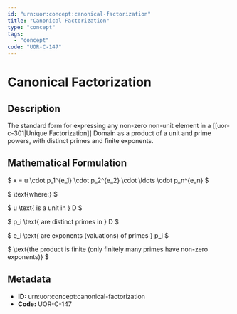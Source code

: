 ```yaml
---
id: "urn:uor:concept:canonical-factorization"
title: "Canonical Factorization"
type: "concept"
tags:
  - "concept"
code: "UOR-C-147"
---
```


# Canonical Factorization

## Description

The standard form for expressing any non-zero non-unit element in a [[uor-c-301|Unique Factorization]] Domain as a product of a unit and prime powers, with distinct primes and finite exponents.

## Mathematical Formulation

$
x = u \cdot p_1^{e_1} \cdot p_2^{e_2} \cdot \ldots \cdot p_n^{e_n}
$

$
\text{where:}
$

$
u \text{ is a unit in } D
$

$
p_i \text{ are distinct primes in } D
$

$
e_i \text{ are exponents (valuations) of primes } p_i
$

$
\text{the product is finite (only finitely many primes have non-zero exponents)}
$

## Metadata

- **ID:** urn:uor:concept:canonical-factorization
- **Code:** UOR-C-147
